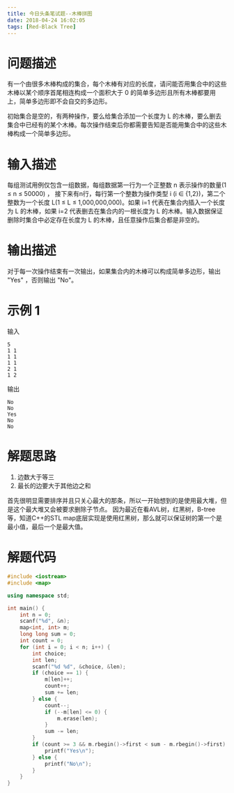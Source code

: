 ```yaml
---
title: 今日头条笔试题--木棒拼图
date: 2018-04-24 16:02:05
tags: [Red-Black Tree]
---
```

# 问题描述

有一个由很多木棒构成的集合，每个木棒有对应的长度，请问能否用集合中的这些木棒以某个顺序首尾相连构成一个面积大于 0 的简单多边形且所有木棒都要用上，简单多边形即不会自交的多边形。

初始集合是空的，有两种操作，要么给集合添加一个长度为 L 的木棒，要么删去集合中已经有的某个木棒。每次操作结束后你都需要告知是否能用集合中的这些木棒构成一个简单多边形。

# 输入描述

每组测试用例仅包含一组数据，每组数据第一行为一个正整数 n 表示操作的数量(1 ≤ n ≤ 50000) ， 接下来有n行，每行第一个整数为操作类型 i (i ∈ {1,2})，第二个整数为一个长度 L(1 ≤ L ≤ 1,000,000,000)。如果 i=1 代表在集合内插入一个长度为 L 的木棒，如果 i=2 代表删去在集合内的一根长度为 L 的木棒。输入数据保证删除时集合中必定存在长度为 L 的木棒，且任意操作后集合都是非空的。


<!-- more -->

# 输出描述

对于每一次操作结束有一次输出，如果集合内的木棒可以构成简单多边形，输出 "Yes" ，否则输出 "No"。

# 示例 1
输入
```
5
1 1
1 1
1 1
2 1
1 2
```

输出
```
No
No
Yes
No
No
```

# 解题思路

1. 边数大于等三
2. 最长的边要大于其他边之和

首先很明显需要排序并且只关心最大的那条，所以一开始想到的是使用最大堆，但是这个最大堆又会被要求删除子节点。
因为最近在看AVL树，红黑树，B-tree等，知道C++的STL map底层实现是使用红黑树，那么就可以保证树的第一个是最小值，最后一个是最大值。

# 解题代码

``` c++
#include <iostream>
#include <map>

using namespace std;

int main() {
    int n = 0;
    scanf("%d", &n);
    map<int, int> m;
    long long sum = 0;
    int count = 0;
    for (int i = 0; i < n; i++) {
        int choice;
        int len;
        scanf("%d %d", &choice, &len);
        if (choice == 1) {
            m[len]++;
            count++;
            sum += len;
        } else {
            count--;
            if (--m[len] <= 0) {
                m.erase(len);
            }
            sum -= len;
        }
        if (count >= 3 && m.rbegin()->first < sum - m.rbegin()->first) {
            printf("Yes\n");
        } else {
            printf("No\n");
        }
    }
}
```
